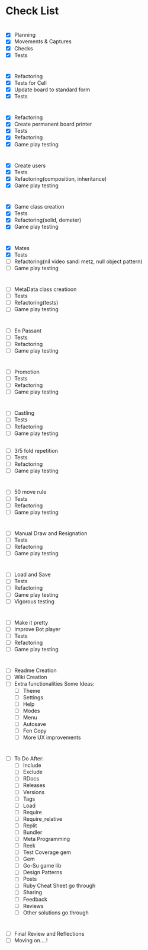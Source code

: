 # Check List

#
- [x] Planning
- [x] Movements & Captures
- [x] Checks
- [x] Tests

#
- [x] Refactoring
- [x] Tests for Cell
- [x] Update board to standard form
- [x] Tests

#
- [x] Refactoring
- [x] Create permanent board printer
- [x] Tests
- [x] Refactoring
- [x] Game play testing

#
- [x] Create users
- [x] Tests
- [x] Refactoring(composition, inheritance)
- [x] Game play testing

#
- [x] Game class creation
- [x] Tests
- [x] Refactoring(solid, demeter)
- [x] Game play testing

#
- [x] Mates
- [x] Tests
- [ ] Refactoring(nil video sandi metz, null object pattern)
- [ ] Game play testing

#
- [ ] MetaData class creatioon
- [ ] Tests
- [ ] Refactoring(tests)
- [ ] Game play testing

#
- [ ] En Passant
- [ ] Tests
- [ ] Refactoring
- [ ] Game play testing

#
- [ ] Promotion
- [ ] Tests
- [ ] Refactoring
- [ ] Game play testing

#
- [ ] Castling
- [ ] Tests
- [ ] Refactoring
- [ ] Game play testing

##
- [ ] 3/5 fold repetition
- [ ] Tests
- [ ] Refactoring
- [ ] Game play testing

#
- [ ] 50 move rule
- [ ] Tests
- [ ] Refactoring
- [ ] Game play testing

#
- [ ] Manual Draw and Resignation
- [ ] Tests
- [ ] Refactoring
- [ ] Game play testing

#
- [ ] Load and Save
- [ ] Tests
- [ ] Refactoring
- [ ] Game play testing
- [ ] Vigorous testing

#
- [ ] Make it pretty
- [ ] Improve Bot player
- [ ] Tests
- [ ] Refactoring
- [ ] Game play testing

#
- [ ] Readme Creation
- [ ] Wiki Creation
- [ ] Extra functionalities Some Ideas:
  - [ ] Theme
  - [ ] Settings
  - [ ] Help
  - [ ] Modes
  - [ ] Menu 
  - [ ] Autosave
  - [ ] Fen Copy
  - [ ] More UX improvements

#
- [ ] To Do After:
  - [ ] Include
  - [ ] Exclude
  - [ ] RDocs
  - [ ] Releases
  - [ ] Versions
  - [ ] Tags
  - [ ] Load
  - [ ] Require
  - [ ] Require_relative
  - [ ] Replit
  - [ ] Bundler
  - [ ] Meta Programming
  - [ ] Reek
  - [ ] Test Coverage gem
  - [ ] Gem
  - [ ] Go-Su game lib
  - [ ] Design Patterns
  - [ ] Posts
  - [ ] Ruby Cheat Sheet go through
  - [ ] Sharing 
  - [ ] Feedback
  - [ ] Reviews
  - [ ] Other solutions go through

#
- [ ] Final Review and Reflections
- [ ] Moving on....!

